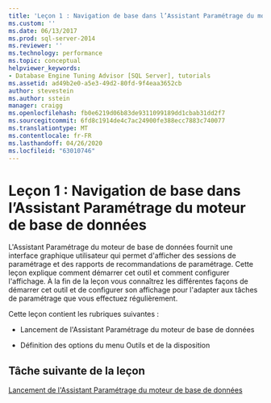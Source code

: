 ```yaml
---
title: 'Leçon 1 : Navigation de base dans l’Assistant Paramétrage du moteur de base de données | Microsoft Docs'
ms.custom: ''
ms.date: 06/13/2017
ms.prod: sql-server-2014
ms.reviewer: ''
ms.technology: performance
ms.topic: conceptual
helpviewer_keywords:
- Database Engine Tuning Advisor [SQL Server], tutorials
ms.assetid: ad49b2e0-a5e3-49d2-80fd-9f4eaa3652cb
author: stevestein
ms.author: sstein
manager: craigg
ms.openlocfilehash: fb0e6219d06b83de9311099189dd1cbab31dd2f7
ms.sourcegitcommit: 6fd8c1914de4c7ac24900fe388ecc7883c740077
ms.translationtype: MT
ms.contentlocale: fr-FR
ms.lasthandoff: 04/26/2020
ms.locfileid: "63010746"
---
```

# <a name="lesson-1-basic-navigation-in-database-engine-tuning-advisor"></a>Leçon 1 : Navigation de base dans l’Assistant Paramétrage du moteur de base de données
  L'Assistant Paramétrage du moteur de base de données fournit une interface graphique utilisateur qui permet d'afficher des sessions de paramétrage et des rapports de recommandations de paramétrage. Cette leçon explique comment démarrer cet outil et comment configurer l'affichage. À la fin de la leçon vous connaîtrez les différentes façons de démarrer cet outil et de configurer son affichage pour l'adapter aux tâches de paramétrage que vous effectuez régulièrement.  
  
 Cette leçon contient les rubriques suivantes :  
  
-   Lancement de l'Assistant Paramétrage du moteur de base de données  
  
-   Définition des options du menu Outils et de la disposition  
  
## <a name="next-task-in-this-lesson"></a>Tâche suivante de la leçon  
 [Lancement de l'Assistant Paramétrage du moteur de base de données](../../relational-databases/performance/database-engine-tuning-advisor.md)  
  
  

